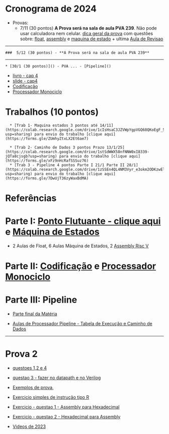 
# Cronograma de 2024
* Provas:
    * 7/11 (30 pontos) **A Prova será na sala de aula PVA 239**. Não pode usar calculadora nem celular.
      [dica geral da prova](https://youtu.be/_s3cyz3Sd9k) com questões sobre: [float](https://youtu.be/EgCpuJbbC8E), [assembly](https://youtu.be/aKgDLfZhFA8) e [maquina de estado](https://www.youtube.com/playlist?list=PLcvOyD_LMr6nMzBUR-i6STZfg9MR0AVN5) + ultima [Aula de Revisao](https://www.youtube.com/playlist?list=PLcvOyD_LMr6k5MtKSIjeYz_GDvWlk9GLQ)
------
    ###  5/12 (30 pontos) - **A Prova será na sala de aula PVA 239** 
--------
    * [30/1 (30 pontos)]() - PVA ... - [Pipeline]()
    
   * [livro - cap 4](https://github.com/arduinoufv/inf250/blob/master/2024/assembly.md#livros)
   * [slide - cap4](https://docs.google.com/presentation/d/1ztqfccs7TybpBk6Xqyg3BRS_BEc2WtihyqBCcf3xrYM/edit?usp=sharing)
   * [Codificação](https://github.com/arduinoufv/inf250/blob/master/2024/codificacao.md)
   * [Processador Monociclo](https://github.com/arduinoufv/inf250/blob/master/2024/monociclo.md)

# Trabalhos (10 pontos)

      * [Trab 1- Maquina estados 3 pontos até 14/11](https://colab.research.google.com/drive/1cIsHsaC3JZVWpYgpVGQ68QKoEgF_5yig?usp=sharing) para envio do trabalho [clique aqui](https://forms.gle/ZUmhyZtxLX2Et6ae7)
  
      * [Trab 2- Caminho de Dados 3 pontos Prazo 13/1/25](https://colab.research.google.com/drive/1stSdWWX58nfNNW0xI8339-jQTa8cjsgb?usp=sharing) para envio do trabalho [clique aqui](https://forms.gle/xFz9nHcRafSSSuz76)
      * [Trab 3 - Pipeline 4 pontos Parte I 21/1 Parte II 28/1](https://colab.research.google.com/drive/1zSSEn4QL4NM3Vyr_e3okm2ODKzwElJy1?usp=sharing) para envio do trabalho [clique aqui](https://forms.gle/7DwUjT36zyWaxBdMA)
  
# Referências


# Parte I: [Ponto Flutuante - clique aqui](https://github.com/arduinoufv/inf250/blob/master/2024/float24.md) e [Máquina de Estados](https://github.com/arduinoufv/inf250/blob/master/2024/fsm.md)
   
   * 2 Aulas de Float, 6 Aulas Máquina de Estados, 2 [Assembly Risc V](https://github.com/arduinoufv/inf250/blob/master/2024/assembly.md)
   

# Parte II:  [Codificação](https://github.com/arduinoufv/inf250/blob/master/2024/codificacao.md) e [Processador Monociclo](https://github.com/arduinoufv/inf250/blob/master/2024/monociclo.md)
  

# Parte III: Pipeline
   * [Parte final da Matéria](https://github.com/arduinoufv/inf250/blob/master/2023/verilog_pipeline.md)

   * [Aulas de Processador Pipeline - Tabela de Execução e Caminho de Dados](https://github.com/arduinoufv/inf250/blob/master/2023/pipeline.md)

-------
# Prova 2
   * [questoes 1,2 e 4](https://www.youtube.com/playlist?list=PLcvOyD_LMr6mrhCxnPMOmU3hnUmm8Mgss)
   * [questao 3 - fazer no datapath e no Verilog](https://www.youtube.com/playlist?list=PLcvOyD_LMr6lxjcBPDGlxkU8SZPOTd4xn)
   *  [Exemplos de prova](https://github.com/arduinoufv/inf250/blob/master/2024/prova2.md), 

   * [Exercicio simples de instrução tipo R](https://colab.research.google.com/drive/1Id4bzOBTbZgqrWdyvD3K2eEcnEAdqxqV?usp=sharing)
   * [Exercicio - questao 1 - Assembly para Hexadecimal](https://colab.research.google.com/drive/1QHVEaphOLVFhRe-NSnaqh7N6nyrzNSPx?usp=sharing)
   * [Exercicio - questao 2 - Hexadecimal para Assembly](https://colab.research.google.com/drive/1_IJVgOGokCY0RMEBD1bR6CD1oAiDIJwE?usp=sharing)
   * [Videos de 2023](https://github.com/arduinoufv/inf250/blob/master/2024/monociclo.md#exercicios-para-prova)

